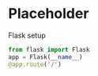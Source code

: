 # Placeholder

Flask setup 

```py
from flask import Flask
app = Flask(__name__)
@app.route('/')
```
